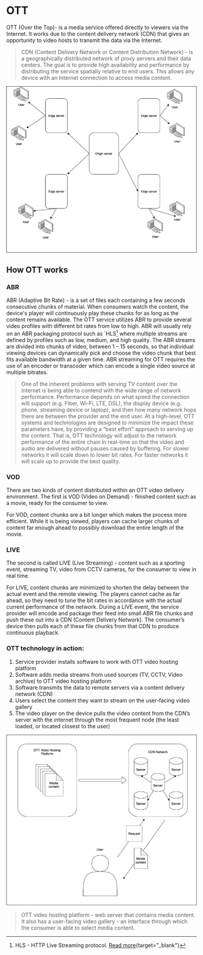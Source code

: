 # OTT

OTT (Over the Top)- is a media service offered directly to viewers via the Internet. It works due to the content delivery network (CDN) that gives an opportunity to video hosts to transmit the data via the Internet.

> CDN (Content Delivery Network or Content Distribution Network) - is a geographically distributed network of proxy servers and their data centers. The goal is to provide high availability and performance by distributing the service spatially relative to end users. This allows any device with an Internet connection to access media content.

![CDN](/en/alta/ott/img/CDR-disc.png)

## How OTT works

### ABR

ABR (Adaptive Bit Rate) - is a set of files each containing a few seconds consecutive chunks of material. When consumers watch the content, the device's player will continuously play these chunks for as long as the content remains available. The OTT service utilizes ABR to provide several video profiles with different bit rates from low to high. ABR will usually rely on an ABR packaging protocol such as `HLS[^1] where multiple streams are defined by profiles such as low, medium, and high quality. The ABR streams are divided into chunks of video, between 1 – 15 seconds, so that individual viewing devices can dynamically pick and choose the video chunk that best fits available bandwidth at a given time. ABR streaming for OTT requires the use of an encoder or transcoder which can encode a single video source at multiple bitrates.

> One of the inherent problems with serving TV content over the internet is being able to contend with the wide range of network performance. Performance depends on what speed the connection will support (e.g. Fiber, Wi-Fi, LTE, DSL), the display device (e.g. phone, streaming device or laptop), and then how many network hops there are between the provider and the end user. At a high-level, OTT systems and technologies are designed to minimize the impact these parameters have, by providing a “best effort” approach to serving up the content. That is, OTT technology will adjust to the network performance of the entire chain in real-time so that the video and audio are delivered without pauses caused by buffering.
> For slower networks it will scale down to lower bit rates. For faster networks it will scale up to provide the best quality.


### VOD

There are two kinds of content distributed within an OTT video delivery environment. The first is VOD (Video on Demand) - finished content such as a movie, ready for the consumer to view.

For VOD, content chunks are a bit longer which makes the process more efficient. While it is being viewed, players can cache larger chunks of content far enough ahead to possibly download the entire length of the movie.

### LIVE

The second is called LIVE (Live Streaming) - content such as a sporting event, streaming TV, video from CCTV cameras, for the consumer to view in real time.

For LIVE, content chunks are minimized to shorten the delay between the actual event and the remote viewing. The players cannot cache as far ahead, so they need to tune the bit rates in accordance with the actual current performance of the network. During a LIVE event, the service provider will encode and package their feed into small ABR file chunks and push these out into a CDN (Content Delivery Network). The consumer’s device then pulls each of these file chunks from that CDN to produce continuous playback.

### OTT technology in action:

1. Service provider installs software to work with OTT video hosting platform
2. Software adds media streams from used sources (TV, CCTV, Video archive) to OTT video hosting platform
3. Software transmits the data to remote servers via a content delivery network (CDN)
4. Users select the content they want to stream on the user-facing video gallery
5. The video player on the device pulls the video content from the CDN’s server with the internet through the most frequent node (the least loaded, or located closest to the user)

![OTT](/en/alta/ott/img/OTT.png)

> OTT video hosting platform - web server that contains media content.
It also has a user-facing video gallery - an interface through which the consumer is able to select media content.


[^1]: HLS - HTTP Live Streaming protocol. [Read more](/en/book/protocols/hls/){target="_blank"}